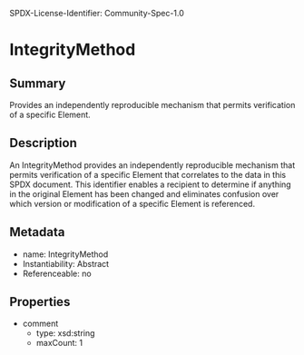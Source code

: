 SPDX-License-Identifier: Community-Spec-1.0

# IntegrityMethod

## Summary

Provides an independently reproducible mechanism that permits verification of a specific Element.

## Description

An IntegrityMethod provides an independently reproducible mechanism that permits verification
of a specific Element that correlates to the data in this SPDX document. This identifier enables
a recipient to determine if anything in the original Element has been changed and eliminates
confusion over which version or modification of a specific Element is referenced.

## Metadata

- name: IntegrityMethod
- Instantiability: Abstract
- Referenceable: no

## Properties

- comment
  - type: xsd:string
  - maxCount: 1

